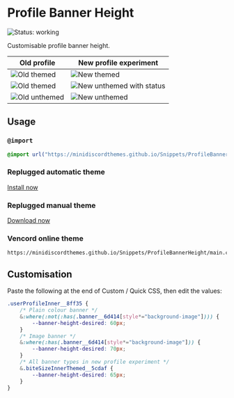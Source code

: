 [preview-new1]: https://minidiscordthemes.github.io/Snippets/ProfileBannerHeight/preview-new1.avif
[preview-new2]: https://minidiscordthemes.github.io/Snippets/ProfileBannerHeight/preview-new2.avif
[preview-new3]: https://minidiscordthemes.github.io/Snippets/ProfileBannerHeight/preview-new3.avif
[preview-old1]: https://minidiscordthemes.github.io/Snippets/ProfileBannerHeight/preview-old1.avif
[preview-old2]: https://minidiscordthemes.github.io/Snippets/ProfileBannerHeight/preview-old2.avif
[preview-old3]: https://minidiscordthemes.github.io/Snippets/ProfileBannerHeight/preview-old3.avif

# Profile Banner Height
![Status: working](https://img.shields.io/badge/status-working-green?style=flat-square)

Customisable profile banner height.

| Old profile                   | New profile experiment                    |
| ----------------------------- | ----------------------------------------- |
| ![Old themed][preview-old1]   | ![New themed][preview-new1]               |
| ![Old themed][preview-old2]   | ![New unthemed with status][preview-new2] |
| ![Old unthemed][preview-old3] | ![New unthemed][preview-new3]             |

## Usage
### `@import`
```css
@import url("https://minidiscordthemes.github.io/Snippets/ProfileBannerHeight/main.css");
```
### Replugged automatic theme
[Install now](https://replugged.dev/install?identifier=net.saltssaumure.ProfileBannerHeight)
### Replugged manual theme
[Download now](https://github.com/MiniDiscordThemes/Snippets/releases/latest/download/net.saltssaumure.ProfileBannerHeight.asar)
### Vencord online theme
```
https://minidiscordthemes.github.io/Snippets/ProfileBannerHeight/main.css
```

## Customisation
Paste the following at the end of Custom / Quick CSS, then edit the values:
```css
.userProfileInner__8ff35 {
    /* Plain colour banner */
    &:where(:not(:has(.banner__6d414[style*="background-image"]))) {
        --banner-height-desired: 60px;
    }
    /* Image banner */
    &:where(:has(.banner__6d414[style*="background-image"])) {
        --banner-height-desired: 70px;
    }
    /* All banner types in new profile experiment */
    &.biteSizeInnerThemed__5cdaf {
        --banner-height-desired: 65px;
    }
}
```